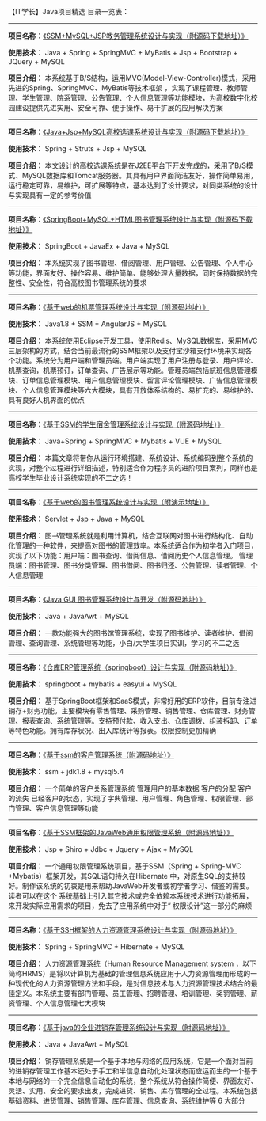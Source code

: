 

【IT学长】Java项目精选 目录一览表：


---

**项目名称：**[《SSM+MySQL+JSP教务管理系统设计与实现（附源码下载地址）》](https://gitee.com/cyouagain/educationalManage)

**使用技术：** Java + Spring + SpringMVC + MyBatis + Jsp + Bootstrap + JQuery + MySQL

**项目介绍：** 本系统基于B/S结构，运用MVC(Model-View-Controller)模式，采用先进的Spring、SpringMVC、MyBatis等技术框架 ，实现了课程管理、教师管理、学生管理、院系管理、公告管理、个人信息管理等功能模块，为高校数字化校园建设提供先进实用、安全可靠、便于操作、易干扩展的应用解决方案


---

**项目名称：**[《Java+Jsp+MySQL高校选课系统设计与实现（附源码下载地址）》](https://blog.csdn.net/qq_40625778/article/details/127460151)

**使用技术：** Spring + Struts + Jsp + MySQL

**项目介绍：** 本文设计的高校选课系统是在J2EE平台下开发完成的，采用了B/S模式、MySQL数据库和Tomcat服务器。其具有用户界面简洁友好，操作简单易用，运行稳定可靠，易维护，可扩展等特点，基本达到了设计要求，对同类系统的设计与实现具有一定的参考价值


---

**项目名称：**[《SpringBoot+MySQL+HTML图书管理系统设计与实现（附源码下载地址）》](https://gitee.com/cyouagain/booksManageBoot)

**使用技术：** SpringBoot + JavaEx + Java + MySQL

**项目介绍：** 本系统实现了图书管理、借阅管理、用户管理、公告管理、个人中心等功能，界面友好、操作容易、维护简单、能够处理大量数据，同时保持数据的完整性、安全性，符合高校图书管理系统的要求



---

**项目名称：**[《基于web的机票管理系统设计与实现（附源码地址）》](https://gitee.com/cyouagain/flyTicket-parent)

**使用技术：** Java1.8 + SSM + AngularJS + MySQL

**项目介绍：** 本系统使用Eclipse开发工具，使用Redis、MySQL数据库，采用MVC三层架构的方式，结合当前最流行的SSM框架以及支付宝沙箱支付环境来实现各个功能。系统分为用户端和管理员端。用户端实现了用户注册与登录、用户评论、机票查询，机票预订，订单查询、广告展示等功能。管理员端包括航班信息管理模块、订单信息管理模块、用户信息管理模块、留言评论管理模块、广告信息管理模块、个人信息管理模块等六大模块，具有开放体系结构的、易扩充的、易维护的、具有良好人机界面的优点




---

**项目名称：**[《基于SSM的学生宿舍管理系统设计与实现（附源码地址）》](https://gitee.com/cyouagain/dormManage)

**使用技术：** Java+Spring + SpringMVC + Mybatis + VUE + MySQL

**项目介绍：** 本篇文章将带你从运行环境搭建、系统设计、系统编码到整个系统的实现，对整个过程进行详细描述，特别适合作为程序员的进阶项目案列，同样也是高校学生毕业设计系统实现的不二之选！




---

**项目名称：**[《基于web的图书管理系统设计与实现（附演示地址）》](https://gitee.com/cyouagain/manage_books)

**使用技术：** Servlet + Jsp + Java + MySQL

**项目介绍：** 图书管理系统就是利用计算机，结合互联网对图书进行结构化、自动化管理的一种软件，来提高对图书的管理效率。本系统适合作为初学者入门项目，实现了以下功能：用户端：图书查询、借阅信息、借阅历史个人信息管理。 管理员端：图书管理、图书分类管理、图书借阅、图书归还、公告管理、读者管理、个人信息管理


---

**项目名称：**[《Java GUI 图书管理系统设计与开发（附源码地址）》](https://mp.weixin.qq.com/s/8rhzcE_VRwj9h_qz0_-AqQ)

**使用技术：** Java + JavaAwt + MySQL

**项目介绍：** 一款功能强大的图书馆管理系统，实现了图书维护、读者维护、借阅管理、查询管理、系统管理等功能，小白/大学生项目实训，学习的不二之选


---

**项目名称：**[《仓库ERP管理系统（springboot）设计与实现（附源码地址）》](https://mp.weixin.qq.com/s/MMXXCjag7Knzyw5x22y3sA)

**使用技术：** springboot + mybatis + easyui + MySQL

**项目介绍：** 基于SpringBoot框架和SaaS模式，非常好用的ERP软件，目前专注进销存+财务功能。主要模块有零售管理、采购管理、销售管理、仓库管理、财务管理、报表查询、系统管理等。支持预付款、收入支出、仓库调拨、组装拆卸、订单等特色功能。拥有库存状况、出入库统计等报表。权限控制更加精确


---

**项目名称：**[《基于ssm的客户管理系统（附源码地址）》](https://mp.weixin.qq.com/s/hH8H4JYuQSiOpdrxSae6cg)

**使用技术：** ssm + jdk1.8 + mysql5.4

**项目介绍：** 一个简单的客户关系管理系统 管理用户的基本数据 客户的分配 客户的流失 已经客户的状态，实现了字典管理、用户管理、角色管理、权限管理、部门管理、客户信息管理等功能


---

**项目名称：**[《基于SSM框架的JavaWeb通用权限管理系统（附源码地址）》](https://mp.weixin.qq.com/s/JwyrcrMS1rddrZY72bLdPw)

**使用技术：** Jsp + Shiro + Jdbc + Jquery + Ajax + MySQL

**项目介绍：** 一个通用权限管理系统项目，基于SSM（Spring + Spring-MVC +Mybatis）框架开发，其SQL语句持久在Hibernate 中，对原生SQL的支持较好。制作该系统的初衷是用来帮助JavaWeb开发者或初学者学习、借鉴的需要。读者可以在这个 系统基础上引入其它技术或完全依赖本系统技术进行功能拓展，来开发实际应用需求的项目，免去了应用系统中对于“ 权限设计”这一部分的麻烦


---

**项目名称：**[《基于SSH框架的人力资源管理系统设计与实现（附源码地址）》](https://mp.weixin.qq.com/s/_OhdMs-2d3sEv-dbz2IRxg)

**使用技术：** Spring + SpringMVC + Hibernate + MySQL

**项目介绍：** 人力资源管理系统（Human Resource Management system ，以下简称HRMS）是将以计算机为基础的管理信息系统应用于人力资源管理而形成的一种现代化的人力资源管理方法和手段，是对信息技术与人力资源管理技术结合的最佳定义。本系统主要有部门管理、员工管理、招聘管理、培训管理、奖罚管理、薪资管理、个人信息管理七大模块


---

**项目名称：**[《基于java的企业进销存管理系统设计与实现（附源码地址）》](https://mp.weixin.qq.com/s/z1mF74OkCy9Jq2PrPmd_OQ)

**使用技术：** Java + JavaAwt + MySQL

**项目介绍：** 销存管理系统是一个基于本地与网络的应用系统，它是一个面对当前的进销存管理工作基本还处于手工和半信息自动化处理状态而应运而生的一个基于本地与网络的一个完全信息自动化的系统，整个系统从符合操作简便、界面友好、灵活、实用、安全的要求出发，完成进货、销售、库存管理的全过程。本系统包括基础资料、进货管理、销售管理、库存管理、信息查询、系统维护等 6 大部分

---
